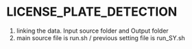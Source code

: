 # LICENSE_PLATE_DETECTION

1. linking the data. Input source folder and Output folder 
2. main source file is run.sh / previous setting file is run_SY.sh
